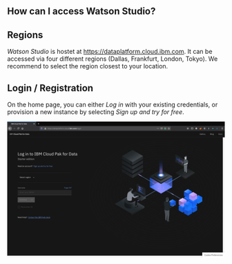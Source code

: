 ## How can I access Watson Studio?


## Regions
_Watson Studio_ is hostet at https://dataplatform.cloud.ibm.com. It can be accessed via four different regions (Dallas, Frankfurt, London, Tokyo). We recommend to select the region closest to your location.

## Login / Registration
On the home page, you can either _Log in_ with your existing credentials, or provision a new instance by selecting _Sign up and try for free_.

![](./screenshots/1.png)
